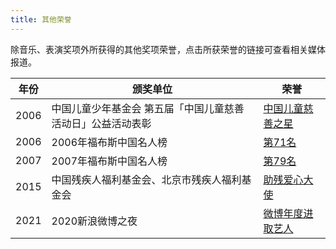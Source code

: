 ```yaml
---
title: 其他荣誉
---
```


除音乐、表演奖项外所获得的其他奖项荣誉，点击所获荣誉的链接可查看相关媒体报道。

<table>
<thead>
<tr>
    <th>年份</th>
    <th>颁奖单位</th>
    <th>荣誉</th>
</tr>
</thead>
<tbody>
<tr>
    <td>2006</td>
    <td>中国儿童少年基金会 第五届「中国儿童慈善活动日」公益活动表彰</td>
    <td><a href="https://www.gmw.cn/01gmrb/2006-06/23/content_438352.htm" target="_blank" rel="noopener">中国儿童慈善之星</a></td>
</tr>
<tr>
    <td>2006</td>
    <td>2006年福布斯中国名人榜</td>
    <td><a href="http://ent.sina.com.cn/f/fubusi/" target="_blank" rel="noopener">第71名</a></td>
</tr>
<tr>
    <td>2007</td>
    <td>2007年福布斯中国名人榜</td>
    <td><a href="https://yule.sohu.com/20070305/n248510549.shtml" target="_blank" rel="noopener">第79名</a></td>
</tr>
<tr>
    <td>2015</td>
    <td>中国残疾人福利基金会、北京市残疾人福利基金会</td>
    <td><a href="http://www.xinhuanet.com/ent/2015-12/04/c_128498487.htm" target="_blank" rel="noopener">助残爱心大使</a></td>
</tr>
<tr>
    <td>2021</td>
    <td>2020新浪微博之夜</td>
    <td><a href="https://ent.sina.com.cn/s/m/2021-02-28/doc-ikftssap9259552.shtml" target="_blank" rel="noopener">微博年度进取艺人</a></td>
</tr>
</tbody>
</table>